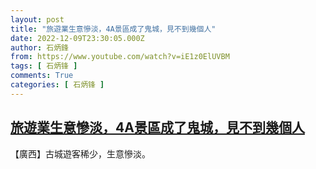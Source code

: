 ```yaml
---
layout: post
title: "旅遊業生意慘淡，4A景區成了鬼城，見不到幾個人"
date: 2022-12-09T23:30:05.000Z
author: 石炳鋒
from: https://www.youtube.com/watch?v=iE1z0ElUVBM
tags: [ 石炳锋 ]
comments: True
categories: [ 石炳锋 ]
---
```

<!--1670628605000-->
[旅遊業生意慘淡，4A景區成了鬼城，見不到幾個人](https://www.youtube.com/watch?v=iE1z0ElUVBM)
------

<div>
【廣西】古城遊客稀少，生意慘淡。
</div>
